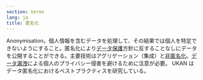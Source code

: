 ```yaml
---
section: terms
lang: ja
title: 匿名化
---
```


Anonymisation。個人情報を含むデータを処理して、その結果では個人を特定できないようにすること。匿名化により[データ保護](../data-protection-legislation/)方針に反することなしにデータを公開することができる。主要技術はアグリゲーション（集成）と[非匿名化](../de-identification/)。[データ漏洩](../data-leakage/)による個人のプライバシー侵害を避けるために注意が必要。 UKAN はデータ匿名化におけるベストプラクティスを研究している。
